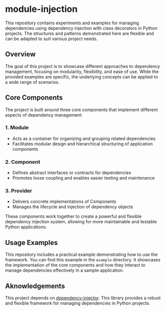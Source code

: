 # module-injection

This repository contains experiments and examples for managing dependencies using dependency injection with class decorators in Python projects. The structures and patterns demonstrated here are flexible and can be adapted to suit various project needs.

## Overview

The goal of this project is to showcase different approaches to dependency management, focusing on modularity, flexibility, and ease of use. While the provided examples are specific, the underlying concepts can be applied to a wide range of scenarios.

## Core Components

The project is built around three core components that implement different aspects of dependency management:

### 1. Module
- Acts as a container for organizing and grouping related dependencies
- Facilitates modular design and hierarchical structuring of application components

### 2. Component
- Defines abstract interfaces or contracts for dependencies
- Promotes loose coupling and enables easier testing and maintenance

### 3. Provider
- Delivers concrete implementations of Components
- Manages the lifecycle and injection of dependency objects

These components work together to create a powerful and flexible dependency injection system, allowing for more maintainable and testable Python applications.

## Usage Examples

This repository includes a practical example demonstrating how to use the framework. You can find this example in the `example` directory. It showcases the implementation of the core components and how they interact to manage dependencies effectively in a sample application.

## Aknowledgements

This project depends on [dependency-injector](https://python-dependency-injector.ets-labs.org/introduction/di_in_python.html). This library provides a robust and flexible framework for managing dependencies in Python projects.